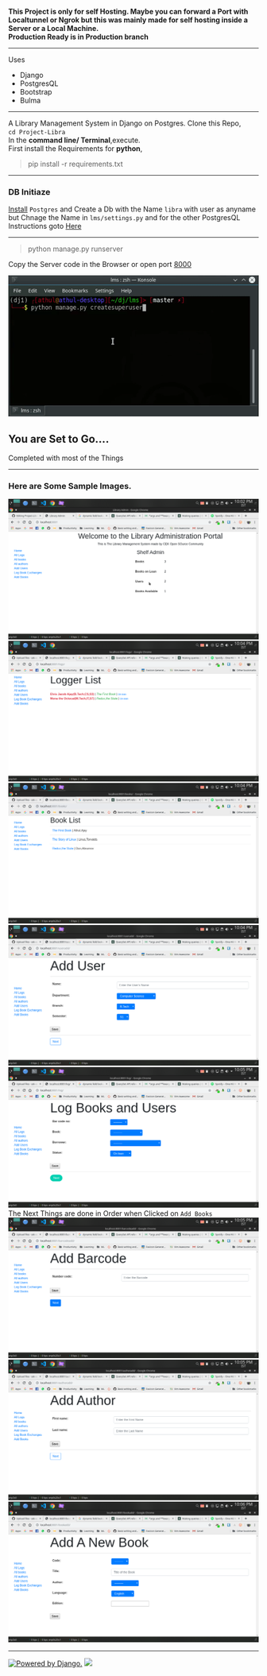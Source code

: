 **This Project is only for self Hosting. Maybe you can forward a Port with Localtunnel or Ngrok but this was mainly made for self hosting inside a Server or a Local Machine.**          
**Production Ready is in Production branch**                 


-----
Uses
- Django 
- PostgresQL
- Bootstrap 
- Bulma

---
A Library Management System in Django on Postgres. 
Clone this Repo,  
`cd Project-Libra`   
In the **command line/ Terminal**,execute.   
First install the Requirements for **python**,
>pip install -r requirements.txt 

-----
### DB Initiaze
[Install](https://www.a2hosting.in/kb/developer-corner/postgresql/managing-postgresql-databases-and-users-from-the-command-line#Creating-PostgreSQL-databases) `Postgres` and Create a Db with the Name `libra` with user as anyname but Chnage the Name in `lms/settings.py` and for the other PostgresQL Instructions goto [Here](https://github.com/vvaki/Project-Libra/blob/main/migrate-django.md)

----------    
>python manage.py runserver   

Copy the Server code in the Browser   or open port [8000](http://localhost:8000/)

![](/assets/ezgif.com-video-to-gif.gif)   

## You are Set to Go....

Completed with most of the Things

-----
### Here are Some Sample Images.
![Log In Page](/assets/l1.png)
![Logger List Page](/assets/log1.png)
![Books List](/assets/bl.png)
![](/assets/uadd.png)
![](/assets/lbu.png)
The Next Things are done in Order when Clicked on `Add Books`
![](/assets/bco.png)
![](/assets/authoradd.png)
![](/assets/bookadd.png)


----

   
<a href="http://www.djangoproject.com/"><img src="https://www.djangoproject.com/m/img/badges/djangopowered126x54.gif" border="0" alt="Powered by Django." title="Powered by Django." /></a>
![](https://bulma.io/images/made-with-bulma.png)

